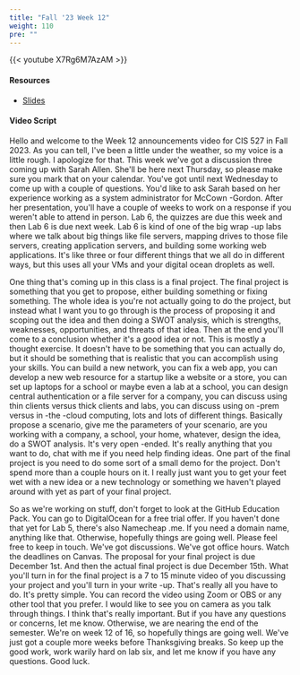 ```yaml
---
title: "Fall '23 Week 12"
weight: 110
pre: ""
---
```


{{< youtube X7Rg6M7AzAM >}}

#### Resources

* <a href="slides" target="_blank">Slides</a>

#### Video Script


Hello and welcome to the Week 12 announcements video for CIS 527 in Fall 2023. As you can tell, I've been a little under the weather, so my voice is a little rough. I apologize for that. This week we've got a discussion three coming up with Sarah Allen. She'll be here next Thursday, so please make sure you mark that on your calendar. You've got until next Wednesday to come up with a couple of questions. You'd like to ask Sarah based on her experience working as a system administrator for McCown -Gordon. After her presentation, you'll have a couple of weeks to work on a response if you weren't able to attend in person. Lab 6, the quizzes are due this week and then Lab 6 is due next week. Lab 6 is kind of one of the big wrap -up labs where we talk about big things like file servers, mapping drives to those file servers, creating application servers, and building some working web applications. It's like three or four different things that we all do in different ways, but this uses all your VMs and your digital ocean droplets as well. 

One thing that's coming up in this class is a final project. The final project is something that you get to propose, either building something or fixing something. The whole idea is you're not actually going to do the project, but instead what I want you to go through is the process of proposing it and scoping out the idea and then doing a SWOT analysis, which is strengths, weaknesses, opportunities, and threats of that idea. Then at the end you'll come to a conclusion whether it's a good idea or not. This is mostly a thought exercise. It doesn't have to be something that you can actually do, but it should be something that is realistic that you can accomplish using your skills. You can build a new network, you can fix a web app, you can develop a new web resource for a startup like a website or a store, you can set up laptops for a school or maybe even a lab at a school, you can design central authentication or a file server for a company, you can discuss using thin clients versus thick clients and labs, you can discuss using on -prem versus in -the -cloud computing, lots and lots of different things. Basically propose a scenario, give me the parameters of your scenario, are you working with a company, a school, your home, whatever, design the idea, do a SWOT analysis. It's very open -ended. It's really anything that you want to do, chat with me if you need help finding ideas. One part of the final project is you need to do some sort of a small demo for the project. Don't spend more than a couple hours on it. I really just want you to get your feet wet with a new idea or a new technology or something we haven't played around with yet as part of your final project. 

So as we're working on stuff, don't forget to look at the GitHub Education Pack. You can go to DigitalOcean for a free trial offer. If you haven't done that yet for Lab 5, there's also Namecheap .me. If you need a domain name, anything like that. Otherwise, hopefully things are going well. Please feel free to keep in touch. We've got discussions. We've got office hours. Watch the deadlines on Canvas. The proposal for your final project is due December 1st. And then the actual final project is due December 15th. What you'll turn in for the final project is a 7 to 15 minute video of you discussing your project and you'll turn in your write -up. That's really all you have to do. It's pretty simple. You can record the video using Zoom or OBS or any other tool that you prefer. I would like to see you on camera as you talk through things. I think that's really important. But if you have any questions or concerns, let me know. Otherwise, we are nearing the end of the semester. We're on week 12 of 16, so hopefully things are going well. We've just got a couple more weeks before Thanksgiving breaks. So keep up the good work, work warily hard on lab six, and let me know if you have any questions. Good luck. 
